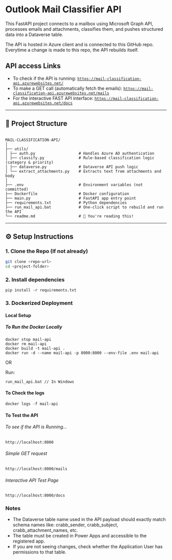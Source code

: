 # Outlook Mail Classifier API

This FastAPI project connects to a mailbox using Microsoft Graph API, processes emails and attachments, classifies them, and pushes structured data into a Dataverse table.

The API is hosted in Azure client and is connected to this GitHub repo. Everytime a change is made to this repo, the API rebuilds itself.

## API access Links

- To check if the API is running: [`https://mail-classification-api.azurewebsites.net/`](https://mail-classification-api.azurewebsites.net/)
- To make a GET call (automatically fetch the emails): [`https://mail-classification-api.azurewebsites.net/mails`](https://mail-classification-api.azurewebsites.net/mails)
- For the interactive FAST API interface: [`https://mail-classification-api.azurewebsites.net/docs`](https://mail-classification-api.azurewebsites.net/docs)

---

## 📁 Project Structure

```

MAIL-CLASSIFICATION-API/
│
├── utils/
│ ├── auth.py                   # Handles Azure AD authentication
│ ├── classify.py               # Rule-based classification logic (category & priority)
│ ├── dataverse.py              # Dataverse API push logic
│ └── extract_attachments.py    # Extracts text from attachments and body
│
├── .env                        # Environment variables (not committed)
├── Dockerfile                  # Docker configuration
├── main.py                     # FastAPI app entry point
├── requirements.txt            # Python dependencies
├── run_mail_api.bat            # One-click script to rebuild and run the API
└── readme.md                   # 📖 You're reading this!
```

---

## ⚙️ Setup Instructions

### 1. Clone the Repo (If not already)

```bash
git clone <repo-url>
cd <project-folder>
```

### 2. Install dependencies

```
pip install -r requirements.txt
```

### 3. Dockerized Deployment

#### Local Setup

##### To Run the Docker Locally

```
docker stop mail-api
docker rm mail-api
docker build -t mail-api .
docker run -d --name mail-api -p 8000:8000 --env-file .env mail-api
```

OR

Run:

```
run_mail_api.bat // In Windows
```

#### To Check the logs

```
docker logs -f mail-api
```

#### To Test the API

###### To see if the API is Running...

```
http://localhost:8000
```

###### Simple GET request

```
http://localhost:8000/mails
```

###### Interactive API Test Page

```
http://localhost:8000/docs
```

### Notes

- The Dataverse table name used in the API payload should exactly match schema names like:
  crabb_sender, crabb_subject, crabb_attachment_names, etc.
- The table must be created in Power Apps and accessible to the registered app.
- If you are not seeing changes, check whether the Application User has permissions to that table.
